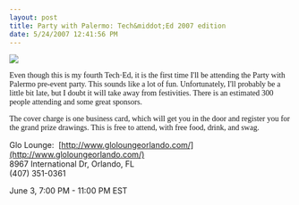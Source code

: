 ```yaml
---
layout: post
title: Party with Palermo: Tech&middot;Ed 2007 edition
date: 5/24/2007 12:41:56 PM
---
```


<span style="font-family: tahoma">[![](http://farm1.static.flickr.com/206/498762885_26806c75c9_m.jpg)](http://partywith.palermo.cc/)</span>

<span style="font-family: tahoma">Even though this is my fourth Tech·Ed, it is the first time I'll be attending the Party with Palermo pre-event party. This sounds like a lot of fun. Unfortunately, I'll probably be a little bit late, but I doubt it will take away from festivities. <span style="font-family: tahoma">There is an estimated 300 people attending and some great sponsors.</span></span>

<span style="font-family: tahoma">The cover charge is one business card, which will get you in the door and register you for the grand prize drawings. This is free to attend, with free food, drink, and swag.</span>

Glo Lounge:  [http://www.gloloungeorlando.com/](http://www.gloloungeorlando.com/)  
8967 International Dr, Orlando, FL  
(407) 351-0361

June 3, 7:00 PM - 11:00 PM EST
